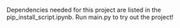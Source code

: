 Dependencies needed for this project are listed in the pip_install_script.ipynb.
Run main.py to try out the project!
